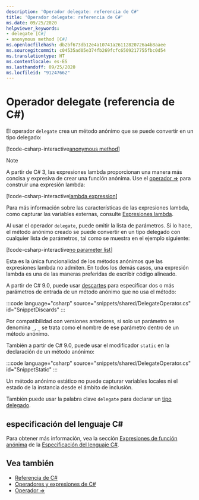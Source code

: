 ```yaml
---
description: 'Operador delegate: referencia de C#'
title: 'Operador delegate: referencia de C#'
ms.date: 09/25/2020
helpviewer_keywords:
- delegate [C#]
- anonymous method [C#]
ms.openlocfilehash: db2bf673db12e4a10741a26112820726a4b8aaee
ms.sourcegitcommit: c04535ad05e374fb269fcfc6509217755fbc0d54
ms.translationtype: HT
ms.contentlocale: es-ES
ms.lasthandoff: 09/25/2020
ms.locfileid: "91247662"
---
```

# <a name="delegate-operator-c-reference"></a>Operador delegate (referencia de C#)

El operador `delegate` crea un método anónimo que se puede convertir en un tipo delegado:

[!code-csharp-interactive[anonymous method](snippets/shared/DelegateOperator.cs#AnonymousMethod)]

> [!NOTE]
> A partir de C# 3, las expresiones lambda proporcionan una manera más concisa y expresiva de crear una función anónima. Use el [operador =>](lambda-operator.md) para construir una expresión lambda:
>
> [!code-csharp-interactive[lambda expression](snippets/shared/DelegateOperator.cs#Lambda)]
>
> Para más información sobre las características de las expresiones lambda, como capturar las variables externas, consulte [Expresiones lambda](lambda-expressions.md).

Al usar el operador `delegate`, puede omitir la lista de parámetros. Si lo hace, el método anónimo creado se puede convertir en un tipo delegado con cualquier lista de parámetros, tal como se muestra en el ejemplo siguiente:

[!code-csharp-interactive[no parameter list](snippets/shared/DelegateOperator.cs#WithoutParameterList)]

Esta es la única funcionalidad de los métodos anónimos que las expresiones lambda no admiten. En todos los demás casos, una expresión lambda es una de las maneras preferidas de escribir código alineado.

A partir de C# 9.0, puede usar [descartes](../../discards.md) para especificar dos o más parámetros de entrada de un método anónimo que no usa el método:

:::code language="csharp" source="snippets/shared/DelegateOperator.cs" id="SnippetDiscards" :::

Por compatibilidad con versiones anteriores, si solo un parámetro se denomina `_`, `_` se trata como el nombre de ese parámetro dentro de un método anónimo.

También a partir de C# 9.0, puede usar el modificador `static` en la declaración de un método anónimo:

:::code language="csharp" source="snippets/shared/DelegateOperator.cs" id="SnippetStatic" :::

Un método anónimo estático no puede capturar variables locales ni el estado de la instancia desde el ámbito de inclusión.

También puede usar la palabra clave `delegate` para declarar un [tipo delegado](../builtin-types/reference-types.md#the-delegate-type).

## <a name="c-language-specification"></a>especificación del lenguaje C#

Para obtener más información, vea la sección [Expresiones de función anónima](~/_csharplang/spec/expressions.md#anonymous-function-expressions) de la [Especificación del lenguaje C#](~/_csharplang/spec/introduction.md).

## <a name="see-also"></a>Vea también

- [Referencia de C#](../index.md)
- [Operadores y expresiones de C#](index.md)
- [Operador =>](lambda-operator.md)
